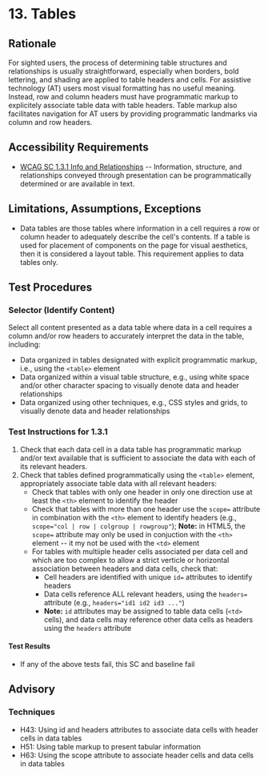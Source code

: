 # 13. Tables
## Rationale
For sighted users, the process of determining table structures and relationships is usually straightforward, especially when borders, bold lettering, and shading are applied to table headers and cells. For assistive technology (AT) users most visual formatting has no useful meaning. Instead, row and column headers must have programmatic markup to explicitely associate table data with table headers. Table markup also facilitates navigation for AT users by providing programmatic landmarks via column and row headers.

## Accessibility Requirements
* [WCAG SC 1.3.1 Info and Relationships](https://www.w3.org/TR/UNDERSTANDING-WCAG20/content-structure-separation-programmatic.html) -- Information, structure, and relationships conveyed through presentation can be programmatically determined or are available in text.

## Limitations, Assumptions, Exceptions
* Data tables are those tables where information in a cell requires a row or column header to adequately describe the cell's contents. If a table is used for placement of components on the page for visual aesthetics, then it is considered a layout table. This requirement applies to data tables only.

## Test Procedures 
### Selector (Identify Content)
Select all content presented as a data table where data in a cell requires a column and/or row headers to accurately interpret the data  in the table, including:
* Data organized in tables designated with explicit programmatic markup, i.e., using the `<table>` element
* Data organized within a visual table structure, e.g., using white space and/or other character spacing to visually denote data and header relationships
* Data organized using other techniques, e.g., CSS styles and grids, to visually denote data and header relationships

### Test Instructions for 1.3.1
1. Check that each data cell in a data table has programmatic markup and/or text available that is sufficient to associate the data with each of its relevant headers. 
2. Check that tables defined programmatically using the `<table>` element, appropriately associate table data with all relevant headers:
    * Check that tables with only one header in only one direction use at least the `<th>` element to identify the header
    * Check that tables with more than one header use the `scope=` attribute in combination with the `<th>` element to identify headers (e.g., `scope="col | row | colgroup | rowgroup"`); **Note:** in HTML5, the `scope=` attribute may only be used in conjuction with the `<th>` element -- it my not be used with the `<td>` element
    * For tables with multiiple header cells associated per data cell and which are too complex to allow a strict verticle or horizontal association between headers and data cells, check that:
        * Cell headers are identified with unique `id=` attributes to identify headers
        * Data cells reference ALL relevant headers, using the `headers=` attribute (e.g., `headers="id1 id2 id3 ..."`)
        * **Note:** `id` attributes may be assigned to table data cells (`<td>` cells), and data cells may reference other data cells as headers using the `headers` attribute

#### Test Results
* If any of the above tests fail, this SC and baseline fail

## Advisory
### Techniques
  * H43: Using id and headers attributes to associate data cells with header cells in data tables
  * H51: Using table markup to present tabular information
  * H63: Using the scope attribute to associate header cells and data cells in data tables
